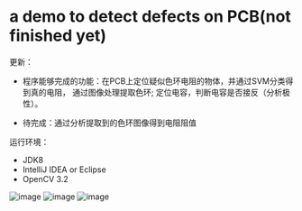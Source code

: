 # a demo to detect defects on PCB(not finished yet)

更新：
- 程序能够完成的功能：在PCB上定位疑似色环电阻的物体，并通过SVM分类得到真的电阻，
通过图像处理提取色环;
定位电容，判断电容是否接反（分析极性）。

- 待完成：通过分析提取到的色环图像得到电阻阻值


运行环境：
- JDK8
- IntelliJ IDEA or Eclipse
- OpenCV 3.2

![image](https://github.com/HUSTLrZ/ResLocator/raw/master/screenshots/src.png)
![image](https://github.com/HUSTLrZ/ResLocator/raw/master/screenshots/result.png)
![image](https://github.com/HUSTLrZ/ResLocator/raw/master/screenshots/colorband.png)